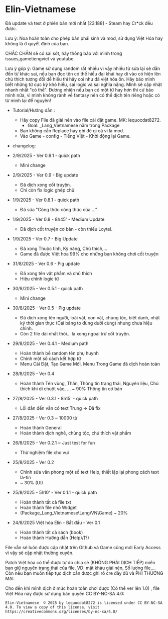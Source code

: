 # Elin-Vietnamese
Đã update và test ở phiên bản mới nhất [23.188] - Steam hay Cr*ck đều được.

Lưu ý: Noa hoàn toàn cho phép bản phái sinh và mod, sử dụng Việt Hóa hay không là ở quyết định của bạn.

CHẮC CHẮN sẽ có sai sót, hãy thông báo với mình trong issues,gametiengviet và youtube.

Lưu ý góp ý: Game sử dụng random rất nhiều vì vậy nhiều từ sửa lại sẽ dẫn đến từ khác sai, nếu bạn đọc tên có thể hiểu đại khái hay di vào có hiện lên chú thích tương đối dễ hiểu thì hãy coi như đã việt hóa ổn. Hãy báo mình biết những từ cực kỳ khó hiểu, sai logic và sai nghĩa nặng. Mình sẽ cập nhật nhanh nhất "có thể". Đương nhiên nếu bạn có một từ hay hơn thì cứ báo mình nữa, vì mình không rành về fantasy nên có thể dịch tên riêng hoặc có từ mình lại để nguyên!

- Tutorial/Hướng dẫn :

  + Hãy copy File đã giải nén vào file cài đặt game. MK: lequocdat8272.
    + Goal: _Lang_Vietnamese nằm trong Package
  + Bạn không cần Replace hay ghi đè gì cả vì là mod.
  + Vào Game - config - Tiếng Việt - Khởi động lại Game.

- changelog:
- 2/9/2025 - Ver 0.9.1 - quick path
  + Mini change
    
- 2/9/2025 - Ver 0.9 - Big update
  + Đã dịch xong cốt truyện.
  + Chỉ còn fix logic ghép chữ.
    
- 1/9/2025 - Ver 0.8.1 - quick path
  + Đã sửa "Công thức công thức của ..."
    
- 1/9/2025 - Ver 0.8 - 8h45' - Medium Update
  + Đã dịch cốt truyện cơ bản - còn thiếu Loytel.
    
- 1/9/2025 - Ver 0.7 - Big Update
  + Đã xong Thuộc tính, Kỹ năng, Chú thích,...
  + Game đã được Việt hóa 99% cho những bạn không chơi cốt truyện
    
- 31/8/2025 - Ver 0.6 - Pig update
  + Đã xong tên vật phẩm và chú thích
  + Hiệu chỉnh logic từ
    
- 30/8/2025 - Ver 0.5.1 - quick path
  + Mini change
    
- 30/8/2025 - Ver 0.5 - Pig update
  + Đã dịch xong tên người, loài vật, con vật, chủng tộc, biệt danh, nhật ký thời gian thực (Cái bảng to đùng dưới cùng) nhưng chưa hiệu chỉnh.
  + Còn 2 file dài nhất thôi... là xong ngoại trừ cốt truyện.
    
- 29/8/2025 - Ver 0.4.1 - Medium path
  + Hoàn thành bể random tên phụ huynh
  + Chỉnh một số cách kết hợp từ
  + Menu Cài Đặt, Tạo Game Mới, Menu Trong Game đã dịch hoàn toàn
    
- 28/8/2025 - Ver 0.4
  + Hoàn thành Tên vùng, Thần, Thông tin trạng thái, Nguyên liệu, Chú thích khi di chuột vào, ... ~ 90% Thông tin cơ bản
    
- 27/8/2025 - Ver 0.3.1 - 8h15' - quick path
  + Lỗi dẫn đến vẫn có text Trung -> Đã fix
    
- 27/8/2025 - Ver 0.3 ~ 10000 từ
  + Hoàn thành General
  + Hoàn thành dịch nghề, chủng tộc, chú thích vật phẩm

- 26/8/2025 - Ver 0.2.1 ~ Just test for fun
  + Thử nghiệm file cho vui
  
- 25/8/2025 - Ver 0.2
  + Chỉnh sửa văn phong một số text Help, thiết lập lại phong cách text la-tin
  + ~ 30% (UI)
  
- 25/8/2025 - 5h10' - Ver 0.1.1 - quick path
  + Hoàn thành tất cả file txt
  + Hoàn thành file nhỏ Widget
  + (Package\_Lang_Vietnamese\Lang\VN\Game) ~ 20%
    
- 24/8/2025 Việt hóa Elin - Bắt đầu - Ver 0.1
  + Hoàn thành tất cả sách (book)
  + Hoàn thành Hướng dẫn (Help)/(?)

File vẫn sẽ luôn được cập nhật trên Github và Game cũng mới Early Access vì vậy sẽ cập nhật thường xuyên.

Patch Việt hóa có thể được tự do chia sẻ (KHÔNG PHẢI DỊCH TIẾP) miến bạn giữ nguyên trạng thái của file. VD: mật khảu giải nén, Số lượng file,...
Còn nếu bạn muốn tiếp tục dịch cần được ghi rõ cre đầy đủ và PHI THƯƠNG MẠI.

Cho đến khi mình dịch ở mức hoàn toàn chơi được (Có thể ver lên 1.0) , file Việt Hóa này được sử dụng bản quyền CC BY-NC-SA 4.0:

    Elin-Vietnamese  © 2025 by lequocdat8272 is licensed under CC BY-NC-SA 4.0. To view a copy of this license, visit https://creativecommons.org/licenses/by-nc-sa/4.0/
